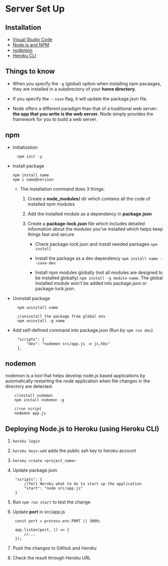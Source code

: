 # Server Set Up

## Installation

* [Visual Studio Code](https://code.visualstudio.com)
* [Node.js and NPM](https://nodejs.org/en/download/)
* [nodemon](https://nodemon.io)
* [Heroku CLI](https://devcenter.heroku.com/articles/heroku-cli)

## Things to know

* When you specify the `-g` (global) option when installing npm pacaages, they are installed in a subdirectory of your **home directory**.

* If you specify the `--save` flag, it will update the package.json file.

* Node offers a different paradigm than that of a traditional web server: **the app that you write is the web server**. Node simply provides the framework for you to build a web server. 

## npm

* Initialization

        npm init -y

* Install package

      npm install name
      npm i name@version

  * The installation command does 3 things:
    1. Create a **node_modules/** dir which contains all the code of installed npm modules
    2. Add the installed module as a dependency in **package.json**
    3. Create a **package-lock.json** file which includes detailed information about the modules you’ve installed which helps keep things fast and secure

        * Check package-lock.json and install needed packages `npm install`

        * Install the package as a dev dependency `npm install name --save-dev`

        * Install npm modules globally (not all modules are designed to be installed globally) `npm install -g module-name`. The global installed module won't be added into package.json or package-lock.json.

* Uninstall package

        npm uninstall name

        //uninstall the package from global env
        npm uninstall -g name

* Add self-defined command into package.json (Run by `npm run dev`)

        "scripts": {
            "dev": "nodemon src/app.js -e js,hbs"
        },

## nodemon

nodemon is a tool that helps develop node.js based applications by automatically restarting the node application when file changes in the directory are detected.

        //install nodemon
        npm install nodemon -g

        //run script
        nodemon app.js

## Deploying Node.js to Heroku (using Heroku CLI)

1. `heroku login`

2. `heroku keys:add` adds the public ssh key to heroku account

3. `heroku create <project_name>`

4. Update package.json

        "scripts": {
            //Tell Heroku what to do to start up the application
            "start": "node src/app.js"
        }

5. Run `npm run start` to test the change

6. Update **port** in src/app.js

        const port = process.env.PORT || 3000;

        app.listen(port, () => {
            //...
        });

7. Push the changes to GitHub and Heroku

8. Check the result through Heroku URL
